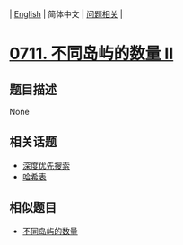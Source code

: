 
| [English](README_EN.md) | 简体中文 | [问题相关](QUESTION.md) |
# [0711. 不同岛屿的数量 II](https://leetcode-cn.com/problems/number-of-distinct-islands-ii/)
## 题目描述
None
## 相关话题
- [深度优先搜索](https://leetcode-cn.com/tag/depth-first-search)
- [哈希表](https://leetcode-cn.com/tag/hash-table)
## 相似题目
- [不同岛屿的数量](../0694/README.md)
